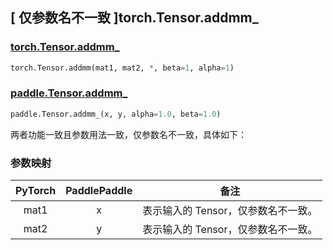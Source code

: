 ## [ 仅参数名不一致 ]torch.Tensor.addmm_

### [torch.Tensor.addmm_](https://pytorch.org/docs/stable/generated/torch.Tensor.addmm_.html)

```python
torch.Tensor.addmm(mat1, mat2, *, beta=1, alpha=1)
```

### [paddle.Tensor.addmm_]()

```python
paddle.Tensor.addmm_(x, y, alpha=1.0, beta=1.0)
```

两者功能一致且参数用法一致，仅参数名不一致，具体如下：

### 参数映射

| PyTorch  | PaddlePaddle |               备注               |
| :------: | :----------: | :------------------------------: |
| mat1 |      x       | 表示输入的 Tensor，仅参数名不一致。 |
| mat2 |      y       | 表示输入的 Tensor，仅参数名不一致。 |
